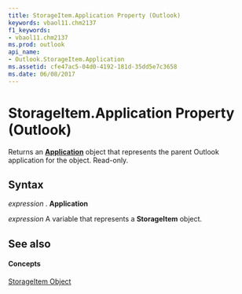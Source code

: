 ```yaml
---
title: StorageItem.Application Property (Outlook)
keywords: vbaol11.chm2137
f1_keywords:
- vbaol11.chm2137
ms.prod: outlook
api_name:
- Outlook.StorageItem.Application
ms.assetid: cfe47ac5-04d0-4192-181d-35dd5e7c3658
ms.date: 06/08/2017
---
```



# StorageItem.Application Property (Outlook)

Returns an  **[Application](Outlook.Application.md)** object that represents the parent Outlook application for the object. Read-only.


## Syntax

 _expression_ . **Application**

 _expression_ A variable that represents a **StorageItem** object.


## See also


#### Concepts


[StorageItem Object](Outlook.StorageItem.md)

